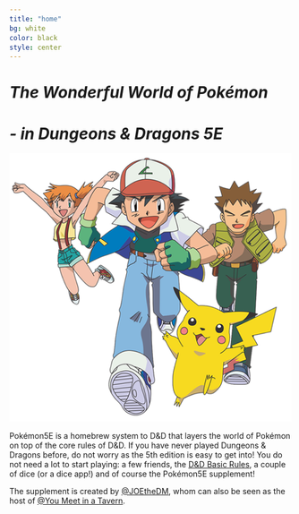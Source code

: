 ```yaml
---
title: "home"
bg: white
color: black
style: center
---
```


# *The Wonderful World of Pokémon*

# *- in Dungeons & Dragons 5E*

![icon](img/splash.png)


Pokémon5E is a homebrew system to D&D that layers the world of Pokémon on top of the core rules of D&D. If you have never played Dungeons & Dragons before, do not worry as the 5th edition is easy to get into! You do not need a lot to start playing: a few friends, the [D&D Basic Rules](https://dnd.wizards.com/articles/features/basicrules), a couple of dice (or a dice app!) and of course the Pokémon5E supplement!

The supplement is created by [@JOEtheDM](https://twitter.com/joethedm), whom can also be seen as the host of [@You Meet in a Tavern](https://twitter.com/ymiatavern).
